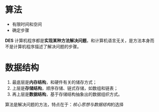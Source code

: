 # 算法
- 有限时间和空间
- 确定步骤

**DES**
计算机程序都是**实现某种方法解决问题**，和计算机语言无关，是方法本身而不是计算机程序描述了解决问题的步骤。


# 数据结构
1. 最底层是**内存结构**，和硬件有关的储存方式；
2. 上层是**存储结构**，顺序存储、链式存储，如数组和链表；
3. 再上层是**数据结构**，基于存储结构抽象出的数据组织方式。

算法是解决问题的方法，特点在于：*核心思想与数据结构*的选择